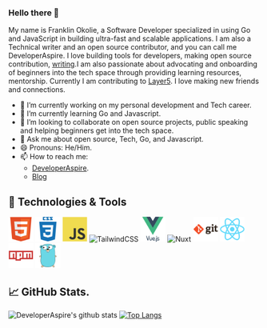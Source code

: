 ### Hello there 👋

My name is Franklin Okolie, a Software Developer specialized in using Go and JavaScript in building ultra-fast and scalable applications. I am also a Technical writer and  an open source contributor, and you can call me DeveloperAspire. I love building tools for developers, making open source contribution, [writing](https://hashnode.com/@Franklin86).I am also passionate about advocating and onboarding of beginners into the tech space through providing learning resources, mentorship. Currently I am contributing to [Layer5](https://github.com/layer5io). I love making new friends and connections.




- 🔭 I’m currently working on my personal development and Tech career.
- 🌱 I’m currently learning Go and Javascript.
- 👯 I’m looking to collaborate on open source projects, public speaking and helping beginners get into the tech space.
- 💬 Ask me about open source, Tech, Go, and Javascript.
- 😄 Pronouns: He/Him.
- 📫 How to reach me: 
     * [DeveloperAspire](https://twitter.com/DeveloperAspire).
     * [Blog](https://hashnode.com/Franklin86)

<!--
## 🔧 Technologies & Tools

![](https://img.shields.io/badge/OS-Linux-informational??style=plastic&logo=linux&logoColor=white&color=tokyonight)
![](https://img.shields.io/badge/Code-JavaScript-informational?style=flat&logo=javascript&logoColor=white&color=tokyonight)
![](https://img.shields.io/badge/Shell-Bash-informational?style=flat&logo=gnu-bash&logoColor=white&color=tokyonight)
![](https://img.shields.io/badge/Cloud-Digital_Ocean-informational?style=flat&logo=digitalocean&logoColor=white&color=tokyonight)

-->
## 🔧 Technologies & Tools
<img src="https://github.com/devicons/devicon/blob/master/icons/html5/html5-original.svg" alt="HTML" width="50" height="50"/>    <img src="https://github.com/devicons/devicon/blob/master/icons/css3/css3-plain-wordmark.svg" alt="CSS" width="50" height="50"/>   <img src="https://github.com/devicons/devicon/blob/master/icons/javascript/javascript-original.svg" alt="JavaScript" width="50" height="50"/> <img src="https://cdn.worldvectorlogo.com/logos/tailwindcss.svg" alt="TailwindCSS" width="50" height="50"/>        <img src="https://github.com/devicons/devicon/blob/master/icons/vuejs/vuejs-original-wordmark.svg" alt="VueJS" width="50" height="50"/> <img src="https://nuxtjs.org/logos/nuxtjs-typo.svg" alt="Nuxt" width="90" height="50"/>    <img src="https://github.com/devicons/devicon/blob/master/icons/git/git-original-wordmark.svg" alt="Git" width="50" height="50"/> <img src="https://github.com/devicons/devicon/blob/master/icons/react/react-original.svg" alt="ReactJS" width="50" height="50"/>    <img src="https://github.com/devicons/devicon/blob/master/icons/npm/npm-original-wordmark.svg" alt="npm" width="50" height="50"/>    <img src="https://github.com/devicons/devicon/blob/master/icons/go/go-original.svg" alt="npm" width="50" height="50"/>    

## &#x1f4c8; GitHub Stats.

![DeveloperAspire's github stats](https://github-readme-stats.vercel.app/api?username=DeveloperAspire&show_icons=true&title_color=f4f4f4&&icon_color=00d8fd&bg_color=0A1A2F&text_color=a3a8c3)
[![Top Langs](https://github-readme-stats.vercel.app/api/top-langs/?username=DeveloperAspire&layout=compact&theme=radical)](https://github.com/DeveloperAspire)




<!--
![trophy](https://github-profile-trophy.vercel.app/?username=DeveloperAspire)
**DeveloperAspire/DeveloperAspire** is a ✨ _special_ ✨ repository because its `README.md` (this file) appears on your GitHub profile.



Here are some ideas to get you started:

- 🔭 I’m currently working on ...
- 🌱 I’m currently learning ...
- 👯 I’m looking to collaborate on ...
- 🤔 I’m looking for help with ...
- 💬 Ask me about ...
- 📫 How to reach me: ...
- 😄 Pronouns: ...
- ⚡ Fun fact: ...
-->











<!--
**DeveloperAspire/DeveloperAspire** is a ✨ _special_ ✨ repository because its `README.md` (this file) appears on your GitHub profile.

Here are some ideas to get you started:

- 🔭 I’m currently working on ...
- 🌱 I’m currently learning ...
- 👯 I’m looking to collaborate on ...
- 🤔 I’m looking for help with ...
- 💬 Ask me about ...
- 📫 How to reach me: ...
- 😄 Pronouns: ...
- ⚡ Fun fact: ...
-->
